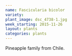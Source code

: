 ```yaml
---
name: Fascicularia bicolor
variety: 
plant_image: dsc_4738-1.jpg
week_starting: 2015-11-26
layout: plants 
categories: plants 
---
```

Pineapple family from Chile.